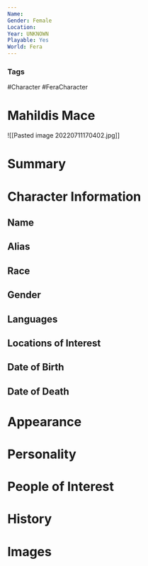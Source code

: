 ```yaml
---
Name: 
Gender: Female
Location: 
Year: UNKNOWN
Playable: Yes
World: Fera
---
```


### Tags
#Character #FeraCharacter 

# Mahildis Mace
![[Pasted image 20220711170402.jpg]]

# Summary


# Character Information

## Name

## Alias

## Race

## Gender

## Languages

## Locations of Interest

## Date of Birth

## Date of Death

# Appearance

# Personality

# People of Interest

# History

# Images
